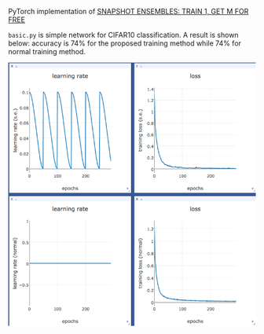 PyTorch implementation of [SNAPSHOT ENSEMBLES: TRAIN 1, GET M FOR FREE](https://arxiv.org/abs/1704.00109)

`basic.py` is simple network for CIFAR10 classification. A result is shown below: accuracy is 74% for the proposed training method while 74% for normal training method.

![](simple_net.png)
